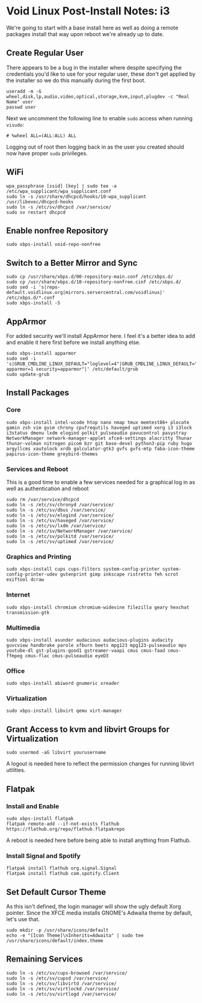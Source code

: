 # Void Linux Post-Install Notes: i3

We're going to start with a base install here as well as doing a remote
packages install that way upon reboot we're already up to date.

## Create Regular User

There appears to be a bug in the installer where despite specifying the
credentials you'd like to use for your regular user, these don't get applied
by the installer so we do this manually during the first boot.

```console
useradd -m -G wheel,disk,lp,audio,video,optical,storage,kvm,input,plugdev -c "Real Name" user
passwd user
```

Next we uncomment the following line to enable `sudo` access when running
`visudo`:

```console
# %wheel ALL=(ALL:ALL) ALL
```

Logging out of root then logging back in as the user you created should now
have proper `sudo` privileges.

## WiFi

```
wpa_passphrase [ssid] [key] | sudo tee -a /etc/wpa_supplicant/wpa_supplicant.conf
sudo ln -s /usr/share/dhcpcd/hooks/10-wpa_supplicant /usr/libexec/dhcpcd-hooks
sudo ln -s /etc/sv/dhcpcd /var/service/
sudo sv restart dhcpcd
```

## Enable nonfree Repository

```console
sudo xbps-install void-repo-nonfree
```

## Switch to a Better Mirror and Sync

```console
sudo cp /usr/share/xbps.d/00-repository-main.conf /etc/xbps.d/
sudo cp /usr/share/xbps.d/10-repository-nonfree.cinf /etc/xbps.d/
sudo sed -i 's|repo-default.voidlinux.org|mirrors.servercentral.com/voidlinux|' /etc/xbps.d/*.conf
sudo xbps-install -S
```

## AppArmor

For added security we'll install AppArmor here. I feel it's a better idea to
add and enable it here first before we install anything else.

```console
sudo xbps-install apparmor
sudo sed -i 's|GRUB_CMDLINE_LINUX_DEFAULT="loglevel=4"|GRUB_CMDLINE_LINUX_DEFAULT="loglevel=4 apparmor=1 security=apparmor"|' /etc/default/grub
sudo update-grub
```

## Install Packages

### Core

```console
sudo xbps-install intel-ucode htop nano nmap tmux memtest86+ plocate gamin zsh vim gvim chrony cpufrequtils haveged uptimed xorg i3 i3lock i3status dmenu lxdm elogind polkit pulseaudio pavucontrol pasystray NetworkManager network-manager-applet xfce4-settings alacritty Thunar thunar-volman nitrogen picom bzr git base-devel python3-pip ruby hugo argyllcms xautolock xrdb galculator-gtk3 gvfs gvfs-mtp faba-icon-theme papirus-icon-theme greybird-themes
```

### Services and Reboot

This is a good time to enable a few services needed for a graphical log in as
well as authentication and reboot

```console
sudo rm /var/service/dhcpcd
sudo ln -s /etc/sv/chronyd /var/service/
sudo ln -s /etc/sv/dbus /var/service/
sudo ln -s /etc/sv/elogind /var/service/
sudo ln -s /etc/sv/haveged /var/service/
sudo ln -s /etc/sv/lxdm /var/service/
sudo ln -s /etc/sv/NetworkManager /var/service/
sudo ln -s /etc/sv/polkitd /var/service/
sudo ln -s /etc/sv/uptimed /var/service/
```

### Graphics and Printing

```console
sudo xbps-install cups cups-filters system-config-printer system-config-printer-udev gutenprint gimp inkscape ristretto feh scrot exiftool dcraw
```

### Internet

```console
sudo xbps-install chromium chromium-widevine filezilla geary hexchat transmission-gtk
```

### Multimedia

```console
sudo xbps-install asunder audacious audacious-plugins audacity guvcview handbrake parole xfburn beets mpg123 mpg123-pulseaudio mpv youtube-dl gst-plugins-good1 gstreamer-vaapi cmus cmus-faad cmus-ffmpeg cmus-flac cmus-pulseaudio eyeD3
```

### Office

```console
sudo xbps-install abiword gnumeric xreader
```

### Virtualization

```console
sudo xbps-install libvirt qemu virt-manager
```

## Grant Access to kvm and libvirt Groups for Virtualization

```console
sudo usermod -aG libvirt yourusername
```

A logout is needed here to reflect the permission changes for running libvirt
utilities.

## Flatpak

### Install and Enable

```console
sudo xbps-install flatpak
flatpak remote-add --if-not-exists flathub https://flathub.org/repo/flathub.flatpakrepo
```

A reboot is needed here before being able to install anything from Flathub.

### Install Signal and Spotify

```console
flatpak install flathub org.signal.Signal
flatpak install flathub com.spotify.Client
```

## Set Default Cursor Theme

As this isn't defined, the login manager will show the ugly default Xorg
pointer. Since the XFCE media installs GNOME's Adwaita theme by default, let's
use that.

```console
sudo mkdir -p /usr/share/icons/default
echo -e "[Icon Theme]\nInherits=Adwaita" | sudo tee /usr/share/icons/default/index.theme
```

## Remaining Services

```console
sudo ln -s /etc/sv/cups-browsed /var/service/
sudo ln -s /etc/sv/cupsd /var/service/
sudo ln -s /etc/sv/libvirtd /var/service/
sudo ln -s /etc/sv/virtlockd /var/service/
sudo ln -s /etc/sv/virtlogd /var/service/
```
